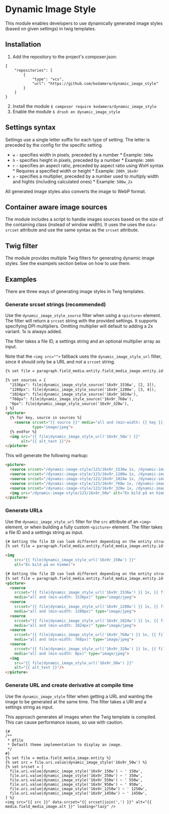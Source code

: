 # Dynamic Image Style
This module enables developers to use dynamically generated image styles (based
on given settings) in twig templates.

## Installation
1. Add the repository to the project's composer.json:
```
{
    "repositories": [
        {
            "type": "vcs",
            "url": "https://github.com/kodamera/dynamic_image_style"
        }
    ]
}
```
2. Install the module `$ composer require kodamera/dynamic_image_style`
3. Enable the module `$ drush en dynamic_image_style`

## Settings syntax
Settings use a single letter suffix for each type of setting.
The letter is preceded by the config for the specific setting.

* `w` - specifies width in pixels, preceded by a number
      * Example: `500w`
* `h` - specifies height in pixels, preceded by a number
      * Example: `200h`
* `r` - specifies an aspect ratio, preceded by aspect ratio using WxH syntax
      * Requires a specified width or height
      * Example: `200h_16x9r`
* `x` - specifies a multiplier, preceded by a number used to multiply width and hights (including calculated ones)
      * Example: `500w_2x`

All generated image styles also converts the image to WebP format.

## Container aware image sources
The module includes a script to handle images sources based on the size of the
containing class (instead of window width). It uses the uses the `data-srcset`
attribute and use the same syntax as the `srcset` attribute.

## Twig filter
The module provides multiple Twig filters for generating dynamic image styles.
See the exampels section below on how to use them.

## Examples

There are three ways of generating image styles in Twig templates.

### Generate srcset strings (recommended)

Use the `dynamic_image_style_source` filter when using a `<picture>` element.
The filter will return a `srcset` string with the provided settings. It supports
specifying DPI multipliers. Omitting multiplier will default to adding a 2x
variant. 1x is always added.

The filter takes a file ID, a settings string and an optional multiplier array
as input.

Note that the `<img src="">` fallback uses the `dynamic_image_style_url` filter,
since it should only be a URL and not a `srcset` string.

```html
{% set file = paragraph.field_media.entity.field_media_image.entity.id() %}

{% set sources = {
  "1536px": file|dynamic_image_style_source('16x9r_1536w', [2, 3]),
  "1280px": file|dynamic_image_style_source('16x9r_1280w', [3, 4]),
  "1024px": file|dynamic_image_style_source('16x9r_1024w'),
  "768px": file|dynamic_image_style_source('16x9r_768w'),
  "0px": file|dynamic_image_style_source('16x9r_320w'),
} %}
<picture>
  {% for key, source in sources %}
    <source srcset="{{ source }}" media="all and (min-width: {{ key }})"
            type="image/jpeg">
  {% endfor %}
  <img src="{{ file|dynamic_image_style_url('16x9r_50w') }}"
       alt="{{ alt_text }}"/>
</picture>
```

This will generate the following markup:

```html
<picture>
  <source srcset="/dynamic-image-style/123/16x9r_1536w 1x, /dynamic-image-style/123/16x9r_1536w_2x 2x, /dynamic-image-style/123/16x9r_1536w_3x 3x" media="all and (min-width: 1536px)" type="image/jpeg">
  <source srcset="/dynamic-image-style/123/16x9r_1280w 1x, /dynamic-image-style/123/16x9r_1280w_3x 3x, /dynamic-image-style/123/16x9r_1280w_4x 4x" media="all and (min-width: 1280px)" type="image/jpeg">
  <source srcset="/dynamic-image-style/123/16x9r_1024w 1x, /dynamic-image-style/123/16x9r_1024w_2x 2x" media="all and (min-width: 1024px)" type="image/jpeg">
  <source srcset="/dynamic-image-style/123/16x9r_768w 1x, /dynamic-image-style/123/16x9r_768w_2x 2x" media="all and (min-width: 768px)" type="image/jpeg">
  <source srcset="/dynamic-image-style/123/16x9r_320w 1x, /dynamic-image-style/123/16x9r_320w_2x 2x" media="all and (min-width: 0px)" type="image/jpeg">
  <img src="/dynamic-image-style/123/16x9r_50w" alt="En bild på en himmel" class="w-full">
</picture>
```

### Generate URLs

Use the `dynamic_image_style_url` filter for the `src` attribute of an `<img>`
element, or when building a fully custom `<picture>` element. The filter takes a
file ID and a settings string as input.

```html
{# Getting the file ID can look different depending on the entity structure. #}
{% set file = paragraph.field_media.entity.field_media_image.entity.id() %}

<img
    src="{{ file|dynamic_image_style_url('16x9r_150w') }}"
    alt="En bild på en himmel">
```

```html
{# Getting the file ID can look different depending on the entity structure. #}
{% set file = paragraph.field_media.entity.field_media_image.entity.id() %}
<picture>
  <source
    srcset="{{ file|dynamic_image_style_url('16x9r_1536w') }} 1x, {{ file|dynamic_image_style_url('16x9r_3072w') }} 2x"
    media="all and (min-width: 1536px)" type="image/jpeg">
  <source
    srcset="{{ file|dynamic_image_style_url('16x9r_1280w') }} 1x, {{ file|dynamic_image_style_url('16x9r_2560w') }} 2x"
    media="all and (min-width: 1280px)" type="image/jpeg">
  <source
    srcset="{{ file|dynamic_image_style_url('16x9r_1024w') }} 1x, {{ file|dynamic_image_style_url('16x9r_2048w') }} 2x"
    media="all and (min-width: 1024px)" type="image/jpeg">
  <source
    srcset="{{ file|dynamic_image_style_url('16x9r_768w') }} 1x, {{ file|dynamic_image_style_url('16x9r_1536w') }} 2x"
    media="all and (min-width: 768px)" type="image/jpeg">
  <source
    srcset="{{ file|dynamic_image_style_url('16x9r_320w') }} 1x, {{ file|dynamic_image_style_url('16x9r_640w') }} 2x"
    media="all and (min-width: 0px)" type="image/jpeg">
  <img
    src="{{ file|dynamic_image_style_url('16x9r_50w') }}"
    alt="{{ alt_text }}"/>
</picture>
```

### Generate URL and create derivative at compile time

Use the `dynamic_image_style` filter when getting a URL and wanting the image to be
generated at the same time. The filter takes a URI and a settings string as
input.

This approach generates all images when the Twig template is compiled. This can
cause performance issues, so use with caution.

```
{#
/**
 * @file
 * Default theme implementation to display an image.
 */
#}
{% set file = media.field_media_image.entity %}
{% set src = file.uri.value|dynamic_image_style('16x9r_50w') %}
{% set srcset = [
  file.uri.value|dynamic_image_style('16x9r_150w') ~ ' 150w',
  file.uri.value|dynamic_image_style('16x9r_350w') ~ ' 350w',
  file.uri.value|dynamic_image_style('16x9r_550w') ~ ' 550w',
  file.uri.value|dynamic_image_style('16x9r_950w') ~ ' 950w',
  file.uri.value|dynamic_image_style('16x9r_1250w') ~ ' 1250w',
  file.uri.value|dynamic_image_style('16x9r_1450w') ~ ' 1450w',
] %}
<img src="{{ src }}" data-srcset="{{ srcset|join(',') }}" alt="{{ media.field_media_image.alt }}" loading="lazy" />
```
